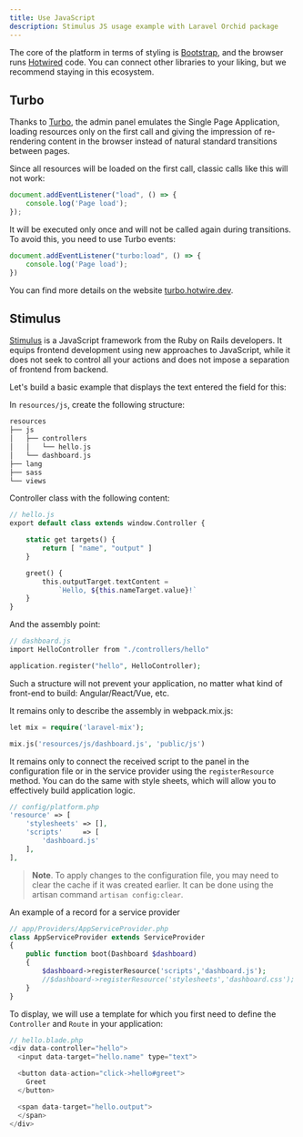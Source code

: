 ```yaml
---
title: Use JavaScript
description: Stimulus JS usage example with Laravel Orchid package
---
```


The core of the platform in terms of styling is [Bootstrap](http://getbootstrap.com/), and the browser runs [Hotwired](https://hotwired.dev) code. You can connect other libraries to your liking, but we recommend staying in this ecosystem.

## Turbo

Thanks to [Turbo](https://turbo.hotwire.dev), the admin panel emulates the Single Page Application, loading resources only on the first call and giving the impression of re-rendering content in the browser instead of natural standard transitions between pages.


Since all resources will be loaded on the first call, classic calls like this will not work:

```js
document.addEventListener("load", () => {
    console.log('Page load');
});
```

It will be executed only once and will not be called again during transitions. To avoid this, you need to use Turbo events:

```js
document.addEventListener("turbo:load", () => {
    console.log('Page load');
})
```

You can find more details on the website [turbo.hotwire.dev](https://turbo.hotwire.dev).


## Stimulus

[Stimulus](https://stimulus.hotwired.dev/) is a JavaScript framework from the Ruby on Rails developers. It equips frontend development using new approaches to JavaScript, while it does not seek to control all your actions and does not impose a separation of frontend from backend.

Let's build a basic example that displays the text entered the field for this:

In `resources/js`, create the following structure:

```php
resources
├── js
│   ├── controllers
│   │   └── hello.js
│   └── dashboard.js
├── lang
├── sass
└── views
```

Controller class with the following content:

```php
// hello.js
export default class extends window.Controller {

    static get targets() {
        return [ "name", "output" ]
    }

    greet() {
        this.outputTarget.textContent =
            `Hello, ${this.nameTarget.value}!`
    }
}
```

And the assembly point:

```php
// dashboard.js
import HelloController from "./controllers/hello"

application.register("hello", HelloController);
```

Such a structure will not prevent your application, no matter what kind of front-end to build: Angular/React/Vue, etc.

It remains only to describe the assembly in webpack.mix.js:

```php
let mix = require('laravel-mix');

mix.js('resources/js/dashboard.js', 'public/js')
```

It remains only to connect the received script to the panel in the configuration file or in the service provider using the `registerResource` method. You can do the same with style sheets, which will allow you to effectively build application logic.

```php
// config/platform.php
'resource' => [
    'stylesheets' => [],
    'scripts'     => [
        'dashboard.js'
    ],
],
```

> **Note**. To apply changes to the configuration file, you may need to clear the cache if it was created earlier. It can be done using the artisan command `artisan config:clear`.

An example of a record for a service provider

```php
// app/Providers/AppServiceProvider.php
class AppServiceProvider extends ServiceProvider
{
    public function boot(Dashboard $dashboard)
    {
        $dashboard->registerResource('scripts','dashboard.js');
        //$dashboard->registerResource('stylesheets','dashboard.css');
    }
}
```

To display, we will use a template for which you first need to define the `Controller` and `Route` in your application:

```php
// hello.blade.php
<div data-controller="hello">
  <input data-target="hello.name" type="text">

  <button data-action="click->hello#greet">
    Greet
  </button>

  <span data-target="hello.output">
  </span>
</div>
```
